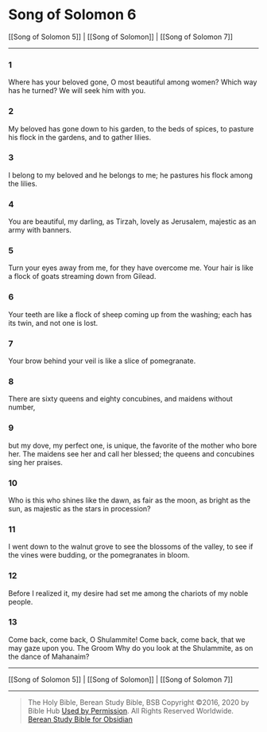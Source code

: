 # Song of Solomon 6

[[Song of Solomon 5]] | [[Song of Solomon]] | [[Song of Solomon 7]]

---

### 1
Where has your beloved gone, O most beautiful among women? Which way has he turned? We will seek him with you.

### 2
My beloved has gone down to his garden, to the beds of spices, to pasture his flock in the gardens, and to gather lilies.

### 3
I belong to my beloved and he belongs to me; he pastures his flock among the lilies.

### 4
You are beautiful, my darling, as Tirzah, lovely as Jerusalem, majestic as an army with banners.

### 5
Turn your eyes away from me, for they have overcome me. Your hair is like a flock of goats streaming down from Gilead.

### 6
Your teeth are like a flock of sheep coming up from the washing; each has its twin, and not one is lost.

### 7
Your brow behind your veil is like a slice of pomegranate.

### 8
There are sixty queens and eighty concubines, and maidens without number,

### 9
but my dove, my perfect one, is unique, the favorite of the mother who bore her. The maidens see her and call her blessed; the queens and concubines sing her praises.

### 10
Who is this who shines like the dawn, as fair as the moon, as bright as the sun, as majestic as the stars in procession?

### 11
I went down to the walnut grove to see the blossoms of the valley, to see if the vines were budding, or the pomegranates in bloom.

### 12
Before I realized it, my desire had set me among the chariots of my noble people.

### 13
Come back, come back, O Shulammite! Come back, come back, that we may gaze upon you. The Groom Why do you look at the Shulammite, as on the dance of Mahanaim?

---

[[Song of Solomon 5]] | [[Song of Solomon]] | [[Song of Solomon 7]]

---

> The Holy Bible, Berean Study Bible, BSB
> Copyright &copy;2016, 2020 by Bible Hub
> [Used by Permission](https://berean.bible/terms.htm). All Rights Reserved Worldwide.
> [Berean Study Bible for Obsidian](https://github.com/gapmiss/berean-study-bible-for-obsidian)</small>

